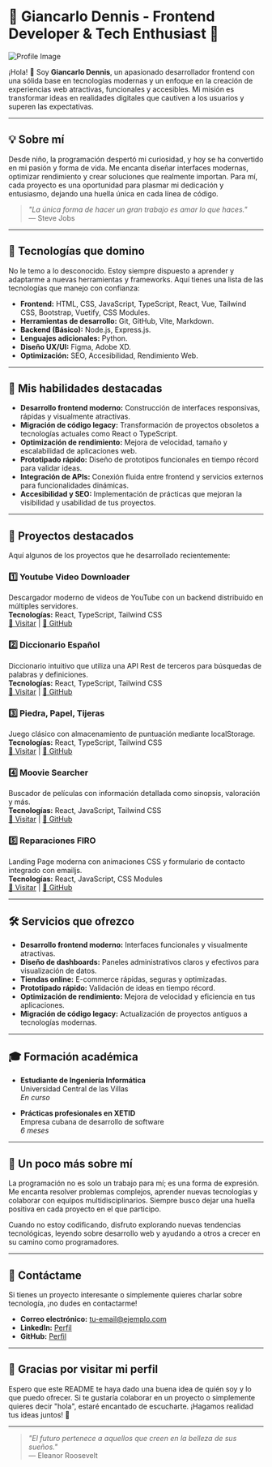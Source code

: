 # 🌟 Giancarlo Dennis - Frontend Developer & Tech Enthusiast 🚀

![Profile Image](your-profile-image-url)

¡Hola! 👋 Soy **Giancarlo Dennis**, un apasionado desarrollador frontend con una sólida base en tecnologías modernas y un enfoque en la creación de experiencias web atractivas, funcionales y accesibles. Mi misión es transformar ideas en realidades digitales que cautiven a los usuarios y superen las expectativas.

---

## 💡 Sobre mí

Desde niño, la programación despertó mi curiosidad, y hoy se ha convertido en mi pasión y forma de vida. Me encanta diseñar interfaces modernas, optimizar rendimiento y crear soluciones que realmente importan. Para mí, cada proyecto es una oportunidad para plasmar mi dedicación y entusiasmo, dejando una huella única en cada línea de código.

> _"La única forma de hacer un gran trabajo es amar lo que haces."_  
> — Steve Jobs

---

## 🔧 Tecnologías que domino

No le temo a lo desconocido. Estoy siempre dispuesto a aprender y adaptarme a nuevas herramientas y frameworks. Aquí tienes una lista de las tecnologías que manejo con confianza:

- **Frontend:** HTML, CSS, JavaScript, TypeScript, React, Vue, Tailwind CSS, Bootstrap, Vuetify, CSS Modules.
- **Herramientas de desarrollo:** Git, GitHub, Vite, Markdown.
- **Backend (Básico):** Node.js, Express.js.
- **Lenguajes adicionales:** Python.
- **Diseño UX/UI:** Figma, Adobe XD.
- **Optimización:** SEO, Accesibilidad, Rendimiento Web.

---

## 🎯 Mis habilidades destacadas

- **Desarrollo frontend moderno:** Construcción de interfaces responsivas, rápidas y visualmente atractivas.
- **Migración de código legacy:** Transformación de proyectos obsoletos a tecnologías actuales como React o TypeScript.
- **Optimización de rendimiento:** Mejora de velocidad, tamaño y escalabilidad de aplicaciones web.
- **Prototipado rápido:** Diseño de prototipos funcionales en tiempo récord para validar ideas.
- **Integración de APIs:** Conexión fluida entre frontend y servicios externos para funcionalidades dinámicas.
- **Accesibilidad y SEO:** Implementación de prácticas que mejoran la visibilidad y usabilidad de tus proyectos.

---

## 📂 Proyectos destacados

Aquí algunos de los proyectos que he desarrollado recientemente:

### 1️⃣ **Youtube Video Downloader**
Descargador moderno de videos de YouTube con un backend distribuido en múltiples servidores.  
**Tecnologías:** React, TypeScript, Tailwind CSS  
[🔗 Visitar](#) | [🐙 GitHub](#)

### 2️⃣ **Diccionario Español**
Diccionario intuitivo que utiliza una API Rest de terceros para búsquedas de palabras y definiciones.  
**Tecnologías:** React, TypeScript, Tailwind CSS  
[🔗 Visitar](#) | [🐙 GitHub](#)

### 3️⃣ **Piedra, Papel, Tijeras**
Juego clásico con almacenamiento de puntuación mediante localStorage.  
**Tecnologías:** React, TypeScript, Tailwind CSS  
[🔗 Visitar](#) | [🐙 GitHub](#)

### 4️⃣ **Moovie Searcher**
Buscador de películas con información detallada como sinopsis, valoración y más.  
**Tecnologías:** React, JavaScript, Tailwind CSS  
[🔗 Visitar](#) | [🐙 GitHub](#)

### 5️⃣ **Reparaciones FIRO**
Landing Page moderna con animaciones CSS y formulario de contacto integrado con emailjs.  
**Tecnologías:** React, JavaScript, CSS Modules  
[🔗 Visitar](#) | [🐙 GitHub](#)

---

## 🛠 Servicios que ofrezco

- **Desarrollo frontend moderno:** Interfaces funcionales y visualmente atractivas.
- **Diseño de dashboards:** Paneles administrativos claros y efectivos para visualización de datos.
- **Tiendas online:** E-commerce rápidas, seguras y optimizadas.
- **Prototipado rápido:** Validación de ideas en tiempo récord.
- **Optimización de rendimiento:** Mejora de velocidad y eficiencia en tus aplicaciones.
- **Migración de código legacy:** Actualización de proyectos antiguos a tecnologías modernas.

---

## 🎓 Formación académica

- **Estudiante de Ingeniería Informática**  
  Universidad Central de las Villas  
  _En curso_

- **Prácticas profesionales en XETID**  
  Empresa cubana de desarrollo de software  
  _6 meses_

---

## 🌟 Un poco más sobre mí

La programación no es solo un trabajo para mí; es una forma de expresión. Me encanta resolver problemas complejos, aprender nuevas tecnologías y colaborar con equipos multidisciplinarios. Siempre busco dejar una huella positiva en cada proyecto en el que participo.

Cuando no estoy codificando, disfruto explorando nuevas tendencias tecnológicas, leyendo sobre desarrollo web y ayudando a otros a crecer en su camino como programadores.

---

## 🤝 Contáctame

Si tienes un proyecto interesante o simplemente quieres charlar sobre tecnología, ¡no dudes en contactarme!

- **Correo electrónico:** tu-email@ejemplo.com  
- **LinkedIn:** [Perfil](#)  
- **GitHub:** [Perfil](#)  

---

## 🙌 Gracias por visitar mi perfil

Espero que este README te haya dado una buena idea de quién soy y lo que puedo ofrecer. Si te gustaría colaborar en un proyecto o simplemente quieres decir "hola", estaré encantado de escucharte. ¡Hagamos realidad tus ideas juntos! 🚀

---

> _"El futuro pertenece a aquellos que creen en la belleza de sus sueños."_  
> — Eleanor Roosevelt
